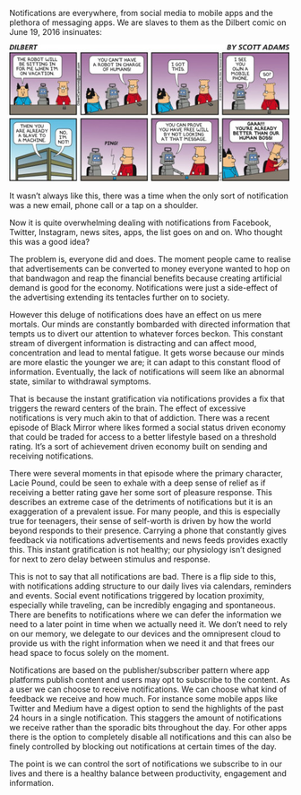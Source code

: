 Notifications are everywhere, from social media to mobile apps and the plethora of messaging apps. We are slaves to them as the Dilbert comic on June 19, 2016 insinuates:

![dilbert](posts/2017-01-07/dilbert.jpg)

It wasn’t always like this, there was a time when the only sort of notification was a new email, phone call or a tap on a shoulder.

Now it is quite overwhelming dealing with notifications from Facebook, Twitter, Instagram, news sites, apps, the list goes on and on. Who thought this was a good idea?

The problem is, everyone did and does. The moment people came to realise that advertisements can be converted to money everyone wanted to hop on that bandwagon and reap the financial benefits because creating artificial demand is good for the economy. Notifications were just a side-effect of the advertising extending its tentacles further on to society.

However this deluge of notifications does have an effect on us mere mortals. Our minds are constantly bombarded with directed information that tempts us to divert our attention to whatever forces beckon. This constant stream of divergent information is distracting and can affect mood, concentration and lead to mental fatigue. It gets worse because our minds are more elastic the younger we are; it can adapt to this constant flood of information. Eventually,  the lack of notifications will seem like an abnormal state, similar to withdrawal symptoms.

That is because the instant gratification via notifications provides a fix that triggers the reward centers of the brain. The effect of excessive notifications is very much akin to that of addiction. There was a recent episode of Black Mirror where likes formed a social status driven economy that could be traded for access to a better lifestyle based on a threshold rating. It’s a sort of achievement driven economy built on sending and receiving notifications.

There were several moments in that episode where the primary character, Lacie Pound, could be seen to exhale with a deep sense of relief as if receiving a better rating gave her some sort of pleasure response. This describes an extreme case of the detriments of notifications but it is an exaggeration of a prevalent issue. For many people, and this is especially true for teenagers, their sense of self-worth is driven by how the world beyond responds to their presence. Carrying a phone that constantly gives feedback via notifications advertisements and news feeds provides exactly this. This instant gratification is not healthy; our physiology isn’t designed for next to zero delay between stimulus and response.

This is not to say that all notifications are bad. There is a flip side to this, with notifications adding structure to our daily lives via calendars, reminders and events. Social event notifications triggered by location proximity, especially while traveling, can be incredibly engaging and spontaneous. There are benefits to notifications where we can defer the information we need to a later point in time when we actually need it. We don’t need to rely on our memory, we delegate to our devices and the omnipresent cloud to provide us with the right information when we need it and that frees our head space to focus solely on the moment.

Notifications are based on the publisher/subscriber pattern where app platforms publish content and users may opt to subscribe to the content. As a user we can choose to receive notifications. We can choose what kind of feedback we receive and how much. For instance some mobile apps like Twitter and Medium have a digest option to send the highlights of the past 24 hours in a single notification. This staggers the amount of notifications we receive rather than the sporadic bits throughout the day. For other apps there is the option to completely disable all notifications and this can also be finely controlled by blocking out notifications at certain times of the day.

The point is we can control the sort of notifications we subscribe to in our lives and there is a healthy balance between productivity, engagement and information.

